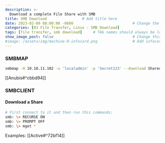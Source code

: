 ```yaml
---
description: >-
  Download a complete File Share with SMB 
title: SMB Download                # Add title here
date: 2023-02-09 08:00:00 -0600                           # Change the date to match completion date
categories: [03 File Transfer, Linux - SMB Download]                     # Change Templates to Writeup
tags: [file transfer, smb download]     # TAG names should always be lowercase; replace template with writeup, and add relevant tags
show_image_post: false                                    # Change this to true
#image: /assets/img/machine-0-infocard.png                # Add infocard image here for post preview image
---
```

### SMBMAP
```bash
smbmap -H 10.10.11.102 -u 'localadmin' -p 'Secret123' --download Shared\\Documents\\Analytics\\Whatif.omv
```
[[Anubis#^cbbd94]]

### SMBCLIENT
#### Download a Share
```bash
# First connect to it and then run this commands:
smb: \> RECURSE ON
smb: \> PROMPT OFF
smb: \> mget *
```
Examples:
[[Active#^72bf14]]